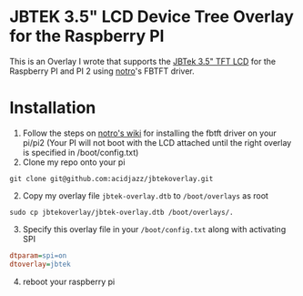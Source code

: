 JBTEK 3.5" LCD Device Tree Overlay for the Raspberry PI
===
This is an Overlay I wrote that supports the [JBTek 3.5" TFT LCD](http://www.amazon.com/JBtek-Version-480x320-Raspberry-Nov-2014/dp/B00OB0S8KE) for the Raspberry PI and PI 2 using [notro](https://github.com/notro)'s FBTFT driver.

Installation
===
1. Follow the steps on [notro's wiki](https://github.com/notro/fbtft/wiki#install) for installing the fbtft driver on your pi/pi2 (Your PI will not boot with the LCD attached until the right overlay is specified in /boot/config.txt)
2. Clone my repo onto your pi
```shell
git clone git@github.com:acidjazz/jbtekoverlay.git
```
2. Copy my overlay file `jbtek-overlay.dtb` to `/boot/overlays` as root
```shell
sudo cp jbtekoverlay/jbtek-overlay.dtb /boot/overlays/.
```
3. Specify this overlay file in your `/boot/config.txt` along with activating SPI
```ini
dtparam=spi=on
dtoverlay=jbtek
```
4. reboot your raspberry pi

